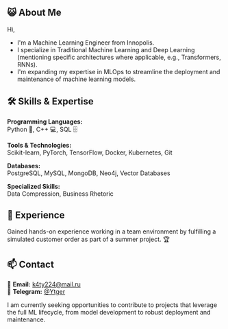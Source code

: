## 😺 About Me
Hi, 
- I'm a Machine Learning Engineer from Innopolis.
- I specialize in Traditional Machine Learning and Deep Learning (mentioning specific architectures where applicable, e.g., Transformers, RNNs).
- I'm expanding my expertise in MLOps to streamline the deployment and maintenance of machine learning models.

## 🛠️ Skills & Expertise
**Programming Languages:**  
Python 🐍, C++ :computer:, SQL 🗄️  

**Tools & Technologies:**  
Scikit-learn, PyTorch, TensorFlow, Docker, Kubernetes, Git  

**Databases:**  
PostgreSQL, MySQL, MongoDB, Neo4j, Vector Databases  

**Specialized Skills:**  
Data Compression, Business Rhetoric

## 💼 Experience
Gained hands-on experience working in a team environment by fulfilling a simulated customer order as part of a summer project. 🏆

## 📫 Contact
📧 **Email:** k4ty224@mail.ru  
🤖 **Telegram:** [@Ytger](https://t.me/Ytger)  

I am currently seeking opportunities to contribute to projects that leverage the full ML lifecycle, from model development to robust deployment and maintenance.
